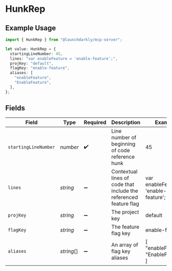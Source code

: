 # HunkRep

## Example Usage

```typescript
import { HunkRep } from "@launchdarkly/mcp-server";

let value: HunkRep = {
  startingLineNumber: 45,
  lines: "var enableFeature = 'enable-feature';",
  projKey: "default",
  flagKey: "enable-feature",
  aliases: [
    "enableFeature",
    "EnableFeature",
  ],
};
```

## Fields

| Field                                                             | Type                                                              | Required                                                          | Description                                                       | Example                                                           |
| ----------------------------------------------------------------- | ----------------------------------------------------------------- | ----------------------------------------------------------------- | ----------------------------------------------------------------- | ----------------------------------------------------------------- |
| `startingLineNumber`                                              | *number*                                                          | :heavy_check_mark:                                                | Line number of beginning of code reference hunk                   | 45                                                                |
| `lines`                                                           | *string*                                                          | :heavy_minus_sign:                                                | Contextual lines of code that include the referenced feature flag | var enableFeature = 'enable-feature';                             |
| `projKey`                                                         | *string*                                                          | :heavy_minus_sign:                                                | The project key                                                   | default                                                           |
| `flagKey`                                                         | *string*                                                          | :heavy_minus_sign:                                                | The feature flag key                                              | enable-feature                                                    |
| `aliases`                                                         | *string*[]                                                        | :heavy_minus_sign:                                                | An array of flag key aliases                                      | [<br/>"enableFeature",<br/>"EnableFeature"<br/>]                  |